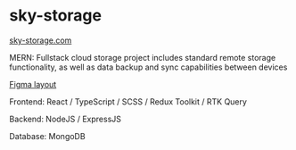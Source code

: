 # sky-storage

[sky-storage.com](https://www.sky-storage.com)

MERN: Fullstack cloud storage project includes standard remote storage functionality, as well as data backup and sync capabilities between devices

[Figma layout](https://www.figma.com/file/9bROgM7MNz8L3AGY4iCb4v/sky-storage?type=design&node-id=0%3A1&mode=design&t=xD0rnnoroZUIeDvW-1)

Frontend: React / TypeScript / SCSS / Redux Toolkit / RTK Query

Backend: NodeJS / ExpressJS

Database: MongoDB


